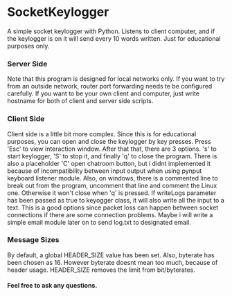 # SocketKeylogger
A simple socket keylogger with Python. Listens to client computer, and if the keylogger is on it will send every 10 words written. Just for educational purposes only.


### Server Side

Note that this program is designed for local  networks only. If you want to try from an outside network, router port forwarding needs te be configured carefully. If you want to be your own client and computer, just write hostname for both of client and server side scripts. 

###  Client Side

Client side is a little bit more complex. Since this is for educational purposes, you can open and close the keylogger by key presses. Press 'Esc' to view interaction window. After that 
that, there are 3 options. 's' to start keylogger, 'S' to stop it, and finally 'q' to close the program. There is also a placeholder 'C' open chatroom button, but i didnt implemented it 
because of incompatibility between input output when using pynput keyboard listener module. Also, on windows, there is a commented line to break out from the program, uncomment that line 
and comment the Linux one. Otherwise it won't close when 'q' is pressed. If writeLogs parameter has been passed as true to keyogger class, it will also write all the input to a text. 
This is a good options since packet loss can happen between socket connections if there are some connection problems. Maybe i will write a simple email module later on to send log.txt 
to designated email. 


### Message Sizes

By default, a global HEADER_SIZE value has been set. Also, byterate has been chosen as 16. However byterate doesnt mean too much, because of header usage. HEADER_SIZE removes the limit from 
bit/byterates.

#### Feel free to ask any questions.
